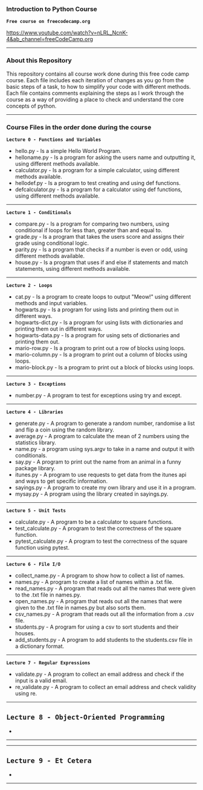 ### Introduction to Python Course

**`Free course on freecodecamp.org`**

https://www.youtube.com/watch?v=nLRL_NcnK-4&ab_channel=freeCodeCamp.org

---
### About this Repository
This repository contains all course work done during this free code camp course. Each file includes each iteration of changes as you go from the basic steps of a task, to how to simplify your code with different methods. Each file contains comments explaining the steps as I work through the course as a way of providing a place to check and understand the core concepts of python.

---
### Course Files in the order done during the course
**`Lecture 0 - Functions and Variables`**
- hello.py - Is a simple Hello World Program.
- helloname.py - Is a program for asking the users name and outputting it, using different methods available.
- calculator.py - Is a program for a simple calculator, using different methods available.
- hellodef.py - Is a program to test creating and using def functions.
- defcalculator.py - Is a program for a calculator using def functions, using different methods available.
---
**`Lecture 1 - Conditionals`**
- compare.py - Is a program for comparing two numbers, using conditional if loops for less than, greater than and equal to.
- grade.py - Is a program that takes the users score and assigns their grade using conditional logic.
- parity.py - Is a program that checks if a number is even or odd, using different methods available.
- house.py - Is a program that uses if and else if statements and match statements, using different methods available.
---
**`Lecture 2 - Loops`**
- cat.py - Is a program to create loops to output "Meow!" using different methods and input variables.
- hogwarts.py - Is a program for using lists and printing them out in different ways.
- hogwarts-dict.py - Is a program for using lists with dictionaries and printing them out in different ways.
- hogwarts-data.py - Is a program for using sets of dictionaries and printing them out.
- mario-row.py - Is a program to print out a row of blocks using loops.
- mario-column.py - Is a program to print out a column of blocks using loops.
- mario-block.py - Is a program to print out a block of blocks using loops.
---
**`Lecture 3 - Exceptions`**
- number.py - A program to test for exceptions using try and except.
---
**`Lecture 4 - Libraries`**
- generate.py - A program to generate a random number, randomise a list and flip a coin using the random library.
- average.py - A program to calculate the mean of 2 numbers using the statistics library.
- name.py - a program using sys.argv to take in a name and output it with conditionals.
- say.py - A program to print out the name from an animal in a funny package library.
- itunes.py - A program to use requests to get data from the itunes api and ways to get specific information.
- sayings.py - A program to create my own library and use it in a program.
- mysay.py - A program using the library created in sayings.py.
---
**`Lecture 5 - Unit Tests`**
- calculate.py - A program to be a calculator to square functions. 
- test_calculate.py - A program to test the correctness of the square function.
- pytest_calculate.py - A program to test the correctness of the square function using pytest.
--- 
**`Lecture 6 - File I/O`**
- collect_name.py - A program to show how to collect a list of names.
- names.py - A program to create a list of names within a .txt file.
- read_names.py - A program that reads out all the names that were given to the .txt file in names.py.
- open_names.py - A program that reads out all the names that were given to the .txt file in names.py but also sorts them.
- csv_names.py - A program that reads out all the information from a .csv file.
- students.py - A program for using a csv to sort students and their houses.
- add_students.py - A program to add students to the students.csv file in a dictionary format.
---
**`Lecture 7 - Regular Expressions`**
- validate.py - A program to collect an email address and check if the input is a valid email.
- re_validate.py - A program to collect an email address and check validity using re.
---
**`Lecture 8 - Object-Oriented Programming`**
- 
- 
---
---
**`Lecture 9 - Et Cetera`**
- 
- 
---